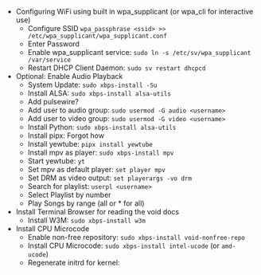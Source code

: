 - Configuring WiFi using built in wpa_supplicant (or wpa_cli for interactive use)
	- Configure SSID `wpa_passphrase <ssid> >> /etc/wpa_supplicant/wpa_supplicant.conf`
	- Enter Password
	- Enable wpa_supplicant service: `sudo ln -s /etc/sv/wpa_supplicant /var/service`
	- Restart DHCP Client Daemon: `sudo sv restart dhcpcd`
- Optional: Enable Audio Playback
	- System Update: `sudo xbps-install -Su`
	- Install ALSA: `sudo xbps-install alsa-utils` 
	- Add pulsewire?
	- Add user to audio group: `sudo usermod -G audio <username>`
	- Add user to video group: `sudo usermod -G video <username>`
	- Install Python: `sudo xbps-install alsa-utils`
	- Install pipx: Forgot how
	- Install yewtube: `pipx install yewtube`
	- Install mpv as player: `sudo xbps-install mpv`
	- Start yewtube: `yt`
	- Set mpv as default player: `set player mpv`
	- Set DRM as video output: `set playerargs -vo drm`
	- Search for playlist: `userpl <username>`
	- Select Playlist by number
	- Play Songs by range (all or \* for all)
- Install Terminal Browser for reading the void docs
	- Install W3M: `sudo xbps-install w3m`
- Install CPU Microcode
	- Enable non-free repository: `sudo xbps-install void-nonfree-repo`
	- Install CPU Microcode: `sudo xbps-install intel-ucode` (or `amd-ucode`)
	- Regenerate initrd for kernel: 

